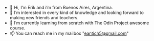 - 👋 Hi, I’m Erik and i’m from Buenos Aires, Argentina.
- 👀 I’m interested in every kind of knowledge and looking forward to making new friends and teachers.
- 🌱 I’m currently learning from scratch with The Odin Project awesome course.
- 📫 You can reach me in my mailbox "eantich5@gmail.com"

<!---
Antich-Erik/Antich-Erik is a ✨ special ✨ repository because its `README.md` (this file) appears on your GitHub profile.
You can click the Preview link to take a look at your changes.
--->
